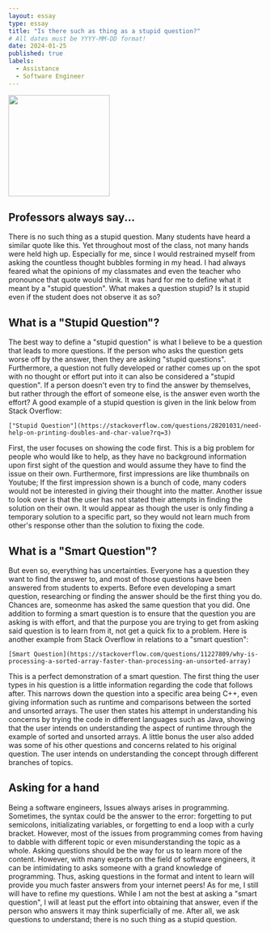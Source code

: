 ```yaml
---
layout: essay
type: essay
title: "Is there such as thing as a stupid question?"
# All dates must be YYYY-MM-DD format!
date: 2024-01-25
published: true
labels:
  - Assistance
  - Software Engineer
---
```


<img width="200px" class="rounded float-start pe-4" src="https://echo360.com/wp-content/uploads/2022/04/6005d54152d91ab54b3e20c1_Theres-no-such-thing-as-a-stupid-question.jpg">

## Professors always say...
There is no such thing as a stupid question. Many students have heard a similar quote like this. Yet throughout most of the class, not many hands were held high up. Especially for me, since I would restrained myself from asking the countless thought bubbles forming in my head. I had always feared what the opinions of my classmates and even the teacher who pronounce that quote would think. It was hard for me to define what it meant by a "stupid question". What makes a question stupid? Is it stupid even if the student does not observe it as so?

## What is a "Stupid Question"?

The best way to define a "stupid question" is what I believe to be a question that leads to more questions. If the person who asks the question gets worse off by the answer, then they are asking "stupid questions". Furthermore, a question not fully developed or rather comes up on the spot with no thought or effort put into it can also be considered a "stupid question". If a person doesn't even try to find the answer by themselves, but rather through the effort of someone else, is the answer even worth the effort? A good example of a stupid question is given in the link below from Stack Overflow:

```
["Stupid Question"](https://stackoverflow.com/questions/28201031/need-help-on-printing-doubles-and-char-value?rq=3)
```
First, the user focuses on showing the code first. This is a big problem for people who would like to help, as they have no background information upon first sight of the question and would assume they have to find the issue on their own. Furthermore, first impressions are like thumbnails on Youtube; If the first impression shown is a bunch of code, many coders would not be interested in giving their thought into the matter. Another issue to look over is that the user has not stated their attempts in finding the solution on their own. It would appear as though the user is only finding a temporary solution to a specific part, so they would not learn much from other's response other than the solution to fixing the code.

## What is a "Smart Question"?

But even so, everything has uncertainties. Everyone has a question they want to find the answer to, and most of those questions have been answered from students to experts. Before even developing a smart question, researching or finding the answer should be the first thing you do. Chances are, someonme has asked the same question that you did. One addition to forming a smart question is to ensure that the question you are asking is with effort, and that the purpose you are trying to get from asking said question is to learn from it, not get a quick fix to a problem. Here is another example from Stack Overflow in relations to a "smart question":

```
[Smart Question](https://stackoverflow.com/questions/11227809/why-is-processing-a-sorted-array-faster-than-processing-an-unsorted-array)
```
This is a perfect demonstration of a smart question. The first thing the user types in his question is a little information regarding the code that follows after. This narrows down the question into a specific area being C++, even giving information such as runtime and comparisons between the sorted and unsorted arrays. The user then states his attempt in understanding his concerns by trying the code in different languages such as Java, showing that the user intends on understanding the aspect of runtime through the example of sorted and unsorted arrays. A little bonus the user also added was some of his other questions and concerns related to his original question. The user intends on understanding the concept through different branches of topics.

## Asking for a hand

Being a software engineers, Issues always arises in programming. Sometimes, the syntax could be the answer to the error: forgetting to put semicolons, initializating variables, or forgetting to end a loop with a curly bracket. However, most of the issues from programming comes from having to dabble with different topic or even misunderstanding the topic as a whole. Asking questions should be the way for us to learn more of the content. However, with many experts on the field of software engineers, it can be intimidating to asks someone with a grand knowledge of programming. Thus, asking questions in the format and intent to learn will provide you much faster answers from your internet peers! As for me, I still will have to refine my questions. While I am not the best at asking a "smart question", I will at least put the effort into obtaining that answer, even if the person who answers it may think superficially of me. After all, we ask questions to understand; there is no such thing as a stupid question. 
